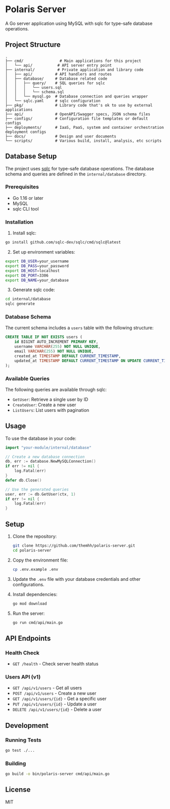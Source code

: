 # Polaris Server

A Go server application using MySQL with sqlc for type-safe database operations.

## Project Structure

```
.
├── cmd/                # Main applications for this project
│   └── api/           # API server entry point
├── internal/          # Private application and library code
│   ├── api/          # API handlers and routes
│   ├── database/     # Database related code
│   │   ├── query/    # SQL queries for sqlc
│   │   │   └── users.sql
│   │   │   └── schema.sql
│   │   └── mysql.go  # Database connection and queries wrapper
│   └── sqlc.yaml     # sqlc configuration
├── pkg/              # Library code that's ok to use by external applications
├── api/              # OpenAPI/Swagger specs, JSON schema files
├── configs/          # Configuration file templates or default configs
├── deployments/      # IaaS, PaaS, system and container orchestration deployment configs
├── docs/             # Design and user documents
└── scripts/          # Various build, install, analysis, etc scripts
```

## Database Setup

The project uses [sqlc](https://sqlc.dev/) for type-safe database operations. The database schema and queries are defined in the `internal/database` directory.

### Prerequisites

- Go 1.16 or later
- MySQL
- sqlc CLI tool

### Installation

1. Install sqlc:
```bash
go install github.com/sqlc-dev/sqlc/cmd/sqlc@latest
```

2. Set up environment variables:
```bash
export DB_USER=your_username
export DB_PASS=your_password
export DB_HOST=localhost
export DB_PORT=3306
export DB_NAME=your_database
```

3. Generate sqlc code:
```bash
cd internal/database
sqlc generate
```

### Database Schema

The current schema includes a `users` table with the following structure:

```sql
CREATE TABLE IF NOT EXISTS users (
    id BIGINT AUTO_INCREMENT PRIMARY KEY,
    username VARCHAR(255) NOT NULL UNIQUE,
    email VARCHAR(255) NOT NULL UNIQUE,
    created_at TIMESTAMP DEFAULT CURRENT_TIMESTAMP,
    updated_at TIMESTAMP DEFAULT CURRENT_TIMESTAMP ON UPDATE CURRENT_TIMESTAMP
);
```

### Available Queries

The following queries are available through sqlc:

- `GetUser`: Retrieve a single user by ID
- `CreateUser`: Create a new user
- `ListUsers`: List users with pagination

## Usage

To use the database in your code:

```go
import "your-module/internal/database"

// Create a new database connection
db, err := database.NewMySQLConnection()
if err != nil {
    log.Fatal(err)
}
defer db.Close()

// Use the generated queries
user, err := db.GetUser(ctx, 1)
if err != nil {
    log.Fatal(err)
}
```

## Setup

1. Clone the repository:
   ```bash
   git clone https://github.com/themhh/polaris-server.git
   cd polaris-server
   ```

2. Copy the environment file:
   ```bash
   cp .env.example .env
   ```

3. Update the `.env` file with your database credentials and other configurations.

4. Install dependencies:
   ```bash
   go mod download
   ```

5. Run the server:
   ```bash
   go run cmd/api/main.go
   ```

## API Endpoints

### Health Check
- `GET /health` - Check server health status

### Users API (v1)
- `GET /api/v1/users` - Get all users
- `POST /api/v1/users` - Create a new user
- `GET /api/v1/users/{id}` - Get a specific user
- `PUT /api/v1/users/{id}` - Update a user
- `DELETE /api/v1/users/{id}` - Delete a user

## Development

### Running Tests
```bash
go test ./...
```

### Building
```bash
go build -o bin/polaris-server cmd/api/main.go
```

## License

MIT
